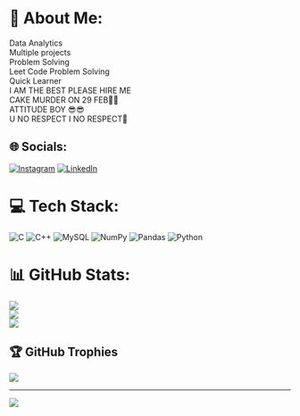 # 💫 About Me:
Data Analytics<br>Multiple projects<br>Problem Solving<br>Leet Code Problem Solving <br>Quick Learner<br> I AM THE BEST PLEASE HIRE ME<br>CAKE MURDER ON 29 FEB🎂🔪<br> ATTITUDE BOY 😎😎<BR> U NO RESPECT I NO RESPECT👟


## 🌐 Socials:
[![Instagram](https://img.shields.io/badge/Instagram-%23E4405F.svg?logo=Instagram&logoColor=white)](https://instagram.com/https://www.instagram.com/safal.1216/) [![LinkedIn](https://img.shields.io/badge/LinkedIn-%230077B5.svg?logo=linkedin&logoColor=white)](https://linkedin.com/in/https://www.linkedin.com/in/safal-mehrotra-062205228/) 

# 💻 Tech Stack:
![C](https://img.shields.io/badge/c-%2300599C.svg?style=plastic&logo=c&logoColor=white) ![C++](https://img.shields.io/badge/c++-%2300599C.svg?style=plastic&logo=c%2B%2B&logoColor=white) ![MySQL](https://img.shields.io/badge/mysql-%2300f.svg?style=plastic&logo=mysql&logoColor=white) ![NumPy](https://img.shields.io/badge/numpy-%23013243.svg?style=plastic&logo=numpy&logoColor=white) ![Pandas](https://img.shields.io/badge/pandas-%23150458.svg?style=plastic&logo=pandas&logoColor=white) ![Python](https://img.shields.io/badge/python-3670A0?style=plastic&logo=python&logoColor=ffdd54)
# 📊 GitHub Stats:
![](https://github-readme-stats.vercel.app/api?username=safal1216&theme=dark&hide_border=false&include_all_commits=false&count_private=false)<br/>
![](https://github-readme-streak-stats.herokuapp.com/?user=safal1216&theme=dark&hide_border=false)<br/>
![](https://github-readme-stats.vercel.app/api/top-langs/?username=safal1216&theme=dark&hide_border=false&include_all_commits=false&count_private=false&layout=compact)

## 🏆 GitHub Trophies
![](https://github-profile-trophy.vercel.app/?username=safal1216&theme=radical&no-frame=false&no-bg=true&margin-w=4)

---
[![](https://visitcount.itsvg.in/api?id=safal1216&icon=0&color=0)](https://visitcount.itsvg.in)

<!-- Proudly created with GPRM ( https://gprm.itsvg.in ) -->
